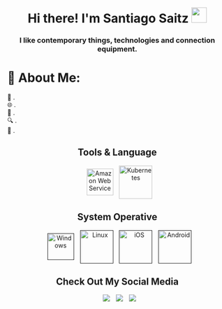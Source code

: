 <h1 align="center"><b>Hi there! I'm Santiago Saitz </b><img src="https://media.giphy.com/media/hvRJCLFzcasrR4ia7z/giphy.gif" width="35"></h1>

### <div align="center">I like contemporary things, technologies and connection equipment.</div>

# 💫 About Me:
🚀         .<br>
🌐         .<br>
📘         .<br>
🔍         .<br>
🌟         .<br>

<div align="center">



## Tools & Language
<div align="center">

<a style="margin-left: 10px;"  target="_blank" href="https://aws.amazon.com/es/">
<img  align="center" alt="Amazon Web Service" width="61px" src="https://img.icons8.com/?size=95&id=nTxnreeoeQxh&format=png&color=000000"></a>
<a style="margin-left: 10px;"  target="_blank" href="https://www.kubernetes.com">
<img  align="center" alt="Kubernetes"         width="76px" src="https://img.icons8.com/?size=95&id=cvzmaEA4kC0o&format=png&color=000000"></a>

## System Operative
<div align="center">

<a style="margin-left: 10px;"  target="_blank" href="  ">
<img  align="center" alt="Windows" width="61px" src="   "></a>

<a style="margin-left: 10px;"  target="_blank" href="    ">
<img  align="center" alt="Linux"         width="76px" src="   "></a>

<a style="margin-left: 10px;"  target="_blank" href="    ">
<img  align="center" alt="iOS"         width="76px" src="   "></a>

<a style="margin-left: 10px;"  target="_blank" href="    ">
<img  align="center" alt="Android"         width="76px" src="   "></a>




## Check Out My Social Media
<div align="center">

<a style="margin-left: 10px;"  target="_blank" href="https://www.linkedin.com/in/santiagosaitz/">
<img src="https://img.icons8.com/?size=90&id=67570&format=png&color=000000"></a>

<a style="margin-left: 10px;" target="_blank" href="hhttps://github.com/santiagosaitz">
<img src="https://img.icons8.com/?size=90&id=iEBcQcM9rnZ9&format=png&color=000000"></a>

<a style="margin-left: 10px;" target="_blank" href="https://www.instagram.com/santiagoimaginario/">
<img src="https://img.icons8.com/?size=90&id=102339&format=png&color=000000"></a>


  
